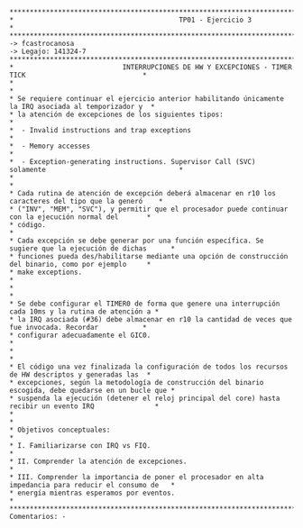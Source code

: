 ﻿

    *********************************************************************************************************
    *                                         TP01 - Ejercicio 3                                            *
    *********************************************************************************************************
    -> fcastrocanosa
    -> Legajo: 141324-7
    *********************************************************************************************************
    *                           INTERRUPCIONES DE HW Y EXCEPCIONES - TIMER TICK                             *
    *                                                                                                       *
    * Se requiere continuar el ejercicio anterior habilitando únicamente la IRQ asociada al temporizador y  *
    * la atención de excepciones de los siguientes tipos:                                                   *
    *  - Invalid instructions and trap exceptions                                                           *
    *  - Memory accesses                                                                                    *
    *  - Exception-generating instructions. Supervisor Call (SVC) solamente                                 *
    *                                                                                                       *
    * Cada rutina de atención de excepción deberá almacenar en r10 los caracteres del tipo que la generó    *
    * ("INV", "MEM", "SVC"), y permitir que el procesador puede continuar con la ejecución normal del       *
    * código.                                                                                               *
    * Cada excepción se debe generar por una función específica. Se sugiere que la ejecución de dichas      *
    * funciones pueda des/habilitarse mediante una opción de construcción del binario, como por ejemplo     *
    * make exceptions.                                                                                      *
    *                                                                                                       *
    * Se debe configurar el TIMER0 de forma que genere una interrupción cada 10ms y la rutina de atención a * 
    * la IRQ asociada (#36) debe almacenar en r10 la cantidad de veces que fue invocada. Recordar           *
    * configurar adecuadamente el GIC0.                                                                     *
    *                                                                                                       *
    * El código una vez finalizada la configuración de todos los recursos de HW descriptos y generadas las  *
    * excepciones, según la metodología de construcción del binario escogida, debe quedarse en un bucle que *
    * suspenda la ejecución (detener el reloj principal del core) hasta recibir un evento IRQ               *
    *                                                                                                       *
    * Objetivos conceptuales:                                                                               *
    * I. Familiarizarse con IRQ vs FIQ.                                                                     *
    * II. Comprender la atención de excepciones.                                                            *
    * III. Comprender la importancia de poner el procesador en alta impedancia para reducir el consumo de   *
    * energía mientras esperamos por eventos.                                                               *
    *********************************************************************************************************
    Comentarios: -
